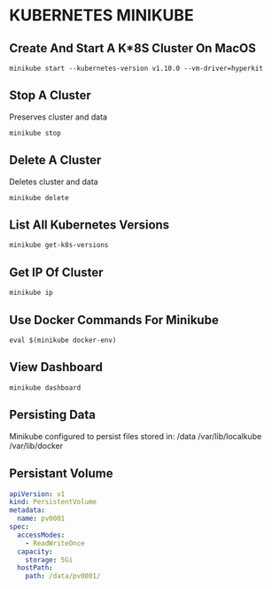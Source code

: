 # KUBERNETES MINIKUBE

## Create And Start A K\*8S Cluster On MacOS

```console
minikube start --kubernetes-version v1.10.0 --vm-driver=hyperkit
```

## Stop A Cluster

Preserves cluster and data

```console
minikube stop
```

## Delete A Cluster

Deletes cluster and data

```console
minikube delete
```

## List All Kubernetes Versions

```console
minikube get-k8s-versions
```

## Get IP Of Cluster

```console
minikube ip
```

## Use Docker Commands For Minikube

```console
eval $(minikube docker-env)
```

## View Dashboard

```console
minikube dashboard
```

## Persisting Data

Minikube configured to persist files stored in:
/data
/var/lib/localkube
/var/lib/docker

## Persistant Volume

```yaml
apiVersion: v1
kind: PersistentVolume
metadata:
  name: pv0001
spec:
  accessModes:
    - ReadWriteOnce
  capacity:
    storage: 5Gi
  hostPath:
    path: /data/pv0001/
```
